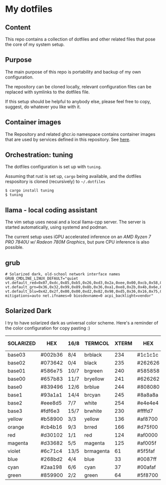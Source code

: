 # My dotfiles

## Content

This repo contains a collection of dotfiles and other related files that pose
the core of my system setup.

## Purpose

The main purpose of this repo is portability and backup of my own
configuration.

The repository can be cloned locally, relevant configuration files can be
replaced with symlinks to the dotfiles file.

If this setup should be helpful to anybody else, please feel
free to copy, suggest, do whatever you like with it.

## Container images

The Repository and related ghcr.io namespace contains container images that are
used by services defined in this repository.
See [here](container-images).

## Orchestration: tuning

The dotfiles configuration is set up with `tuning`.

Assuming that rust is set up, `cargo` being available, and the dotfiles
respository is cloned (recursively) to `~/.dotfiles`

```
$ cargo install tuning
$ tuning
```

## llama - local coding assistant

The vim setup uses neoai and a local llama-cpp server.
The server is started automatically, using systemd and podman.

The current setup uses iGPU accelerated inference on an _AMD Ryzen 7 PRO 7840U
w/ Radeon 780M Graphics_, but pure CPU inference is also possible.

## grub

```
# Solarized dark, old-school network interface names
GRUB_CMDLINE_LINUX_DEFAULT="quiet vt.default_red=0x07,0xdc,0x85,0xb5,0x26,0xd3,0x2a,0xee,0x00,0xcb,0x58,0x65,0x83,0x6c,0x93,0xfd vt.default_grn=0x36,0x32,0x99,0x89,0x8b,0x36,0xa1,0xe8,0x2b,0x4b,0x6e,0x7b,0x94,0x71,0xa1,0xf6 vt.default_blu=0x42,0x2f,0x00,0x00,0xd2,0x82,0x98,0xd5,0x36,0x16,0x75,0x83,0x96,0xc4,0xa1,0xe3 mitigations=auto net.ifnames=0 biosdevname=0 acpi_backlight=vendor"
```

## Solarized Dark

I try to have solarized dark as universal color scheme.
Here's a reminder of the color configuration for copy pasting :)

| SOLARIZED | HEX     | 16/8 | TERMCOL   | XTERM | HEX     | `L*A*B`      | RGB           | HSB          | GNU screen |
| --------- | ------- | ---- | --------- | ----- | ------- | ------------ | ------------- | ------------ | ---------- |
| base03    | #002b36 | 8/4  | brblack   | 234   | #1c1c1c | `15,-12,-12` | `0,43,54`     | `193,100,21` | K          |
| base02    | #073642 | 0/4  | black     | 235   | #262626 | `20,-12,-12` | `7,54,66`     | `192,90,26`  | k          |
| base01    | #586e75 | 10/7 | brgreen   | 240   | #585858 | `45,-07,-07` | `88,110,117`  | `194,25,46`  | G          |
| base00    | #657b83 | 11/7 | bryellow  | 241   | #626262 | `50,-07,-07` | `101,123,131` | `195,23,51`  | Y          |
| base0     | #839496 | 12/6 | brblue    | 244   | #808080 | `60,-06,-03` | `131,148,150` | `186,13,59`  | B          |
| base1     | #93a1a1 | 14/4 | brcyan    | 245   | #8a8a8a | `65,-05,-02` | `147,161,161` | `180,9,63`   | C          |
| base2     | #eee8d5 | 7/7  | white     | 254   | #e4e4e4 | `92,-00,10`  | `238,232,213` | `44,11,93`   | w          |
| base3     | #fdf6e3 | 15/7 | brwhite   | 230   | #ffffd7 | `97,00,10`   | `253,246,227` | `44,10,99`   | W          |
| yellow    | #b58900 | 3/3  | yellow    | 136   | #af8700 | `60,10,65`   | `181,137,0`   | `45,100,71`  | y          |
| orange    | #cb4b16 | 9/3  | brred     | 166   | #d75f00 | `50,50,55`   | `203,75,22`   | `18,89,80`   | R          |
| red       | #d30102 | 1/1  | red       | 124   | #af0000 | `45,70,60`   | `211,1,2`     | `0,99,83`    | r          |
| magenta   | #d33682 | 5/5  | magenta   | 125   | #af005f | `50,65,-05`  | `211,54,130`  | `331,74,83`  | m          |
| violet    | #6c71c4 | 13/5 | brmagenta | 61    | #5f5faf | `50,15,-45`  | `108,113,196` | `237,45,77`  | M          |
| blue      | #268bd2 | 4/4  | blue      | 33    | #0087ff | `55,-10,-45` | `38,139,210`  | `205,82,82`  | b          |
| cyan      | #2aa198 | 6/6  | cyan      | 37    | #00afaf | `60,-35,-05` | `42,161,152`  | `175,74,63`  | c          |
| green     | #859900 | 2/2  | green     | 64    | #5f8700 | `60,-20,65`  | `133,153,0`   | `68,100,60`  | g          |

